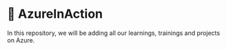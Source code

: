 # 🌻 AzureInAction
In this repository, we will be adding all our learnings, trainings and projects on Azure.
